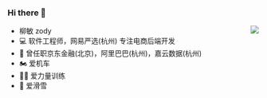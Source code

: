 ### Hi there 👋

<!--
**softliumin/softliumin** is a ✨ _special_ ✨ repository because its `README.md` (this file) appears on your GitHub profile.

Here are some ideas to get you started:

- 🔭 I’m currently working on ...
- 🌱 I’m currently learning ...
- 👯 I’m looking to collaborate on ...
- 🤔 I’m looking for help with ...
- 💬 Ask me about ...
- 📫 How to reach me: ...
- 😄 Pronouns: ...
- ⚡ Fun fact: ...
-->
<img align="right" src="https://github-readme-stats.vercel.app/api?username=softliumin&show_icons=true&icon_color=0366d6&text_color=24292e&bg_color=ffffff&hide_title=true" />

- 柳敏 zody
- 💻 软件工程师，网易严选(杭州) 专注电商后端开发
- 📅 曾任职京东金融(北京)，阿里巴巴(杭州)，嘉云数据(杭州)
- 🏍️ 爱机车
- 🏋️‍♂️ 爱力量训练
- 🎿 爱滑雪
